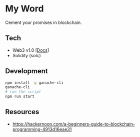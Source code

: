 # My Word

Cement your promises in blockchain.


## Tech

* Web3 v1.0 [[Docs](https://web3js.readthedocs.io/en/1.0/index.html)]
* Solidity (solc)


## Development

```sh
npm install -g ganache-cli
ganache-cli
# run the script
npm run start
```


## Resources

* https://hackernoon.com/a-beginners-guide-to-blockchain-programming-4913d16eae31
